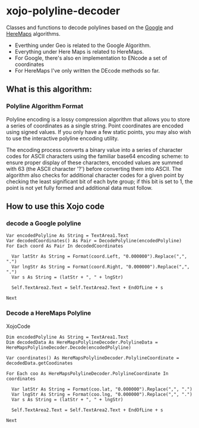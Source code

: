 # xojo-polyline-decoder
Classes and functions to decode polylines based on the [Google](https://developers.google.com/maps/documentation/utilities/polylinealgorithm?hl=de) and [HereMaps](https://github.com/heremaps/flexible-polyline/blob/3cb169e46e07990f63bd22bbb299d048dbbd6b5d/javascript/index.js) algorithms.

- Everthing under Geo is related to the Google Algorithm.
- Everything under Here Maps is related to HereMaps.
- For Google, there's also en implementation to ENcode a set of coordinates
- For HereMaps I've only written the DEcode methods so far.

## What is this algorithm:

### Polyline Algorithm Format 

Polyline encoding is a lossy compression algorithm that allows you to store a series of coordinates as a single string. Point coordinates are encoded using signed values. If you only have a few static points, you may also wish to use the interactive polyline encoding utility.

The encoding process converts a binary value into a series of character codes for ASCII characters using the familiar base64 encoding scheme: to ensure proper display of these characters, encoded values are summed with 63 (the ASCII character '?') before converting them into ASCII. The algorithm also checks for additional character codes for a given point by checking the least significant bit of each byte group; if this bit is set to 1, the point is not yet fully formed and additional data must follow.


## How to use this Xojo code
### decode a Google polyline

```VB
Var encodedPolyline As String = TextArea1.Text
Var decodedCoordinates() As Pair = DecodePolyline(encodedPolyline)
For Each coord As Pair In decodedCoordinates
  
  Var latStr As String = Format(coord.Left, "0.000000").Replace(",", ".")
  Var lngStr As String = Format(coord.Right, "0.000000").Replace(",", ".")
  Var s As String = (latStr + ", " + lngStr)
  
  Self.TextArea2.Text = Self.TextArea2.Text + EndOfLine + s
  
Next

```

### Decode a HereMaps Polyline

XojoCode
```VB
Dim encodedPolyline As String = TextArea1.Text
Dim decodedData As HereMapsPolylineDecoder.PolylineData = HereMapsPolylineDecoder.Decode(encodedPolyline)

Var coordinates() As HereMapsPolylineDecoder.PolylineCoordinate = decodedData.getCoodinates

For Each coo As HereMapsPolylineDecoder.PolylineCoordinate In coordinates
  
  Var latStr As String = Format(coo.lat, "0.000000").Replace(",", ".")
  Var lngStr As String = Format(coo.lng, "0.000000").Replace(",", ".")
  Var s As String = (latStr + ", " + lngStr)
  
  Self.TextArea2.Text = Self.TextArea2.Text + EndOfLine + s
  
Next

```
